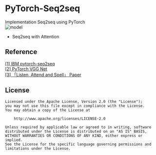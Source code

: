 # PyTorch-Seq2seq
Implementation Seq2seq using PyTorch  
![model](https://postfiles.pstatic.net/MjAyMDAxMjVfOTcg/MDAxNTc5ODg2Mzg1MDY0.6AZl4lQOMMyebjJWS03Qu1QefqNMVnN6-VZ2DwAZsRwg.nOPSIURc7whBqokISdvzU7e2TABbpkLv0uPcDszIxN4g.GIF.sooftware/Sooftware.gif?type=w773)
* Seq2seq with Attention

## Reference
[[1]   IBM pytorch-seq2seq](https://github.com/IBM/pytorch-seq2seq)   
[[2]   PyTorch VGG Net](https://github.com/chengyangfu/pytorch-vgg-cifar10/blob/master/vgg.py)    
[[3] 「Listen, Attend and Spell」  Paper](https://arxiv.org/abs/1508.01211)   

## License
```
Licensed under the Apache License, Version 2.0 (the "License");
you may not use this file except in compliance with the License.
You may obtain a copy of the License at

    http://www.apache.org/licenses/LICENSE-2.0

Unless required by applicable law or agreed to in writing, software
distributed under the License is distributed on an "AS IS" BASIS,
WITHOUT WARRANTIES OR CONDITIONS OF ANY KIND, either express or implied.
See the License for the specific language governing permissions and
limitations under the License.
```
